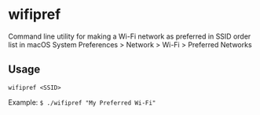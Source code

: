 # wifipref

Command line utility for making a Wi-Fi network as preferred in SSID order list in macOS System Preferences > Network > Wi-Fi > Preferred Networks

## Usage

`wifipref <SSID>`

Example:
`$ ./wifipref "My Preferred Wi-Fi"`

